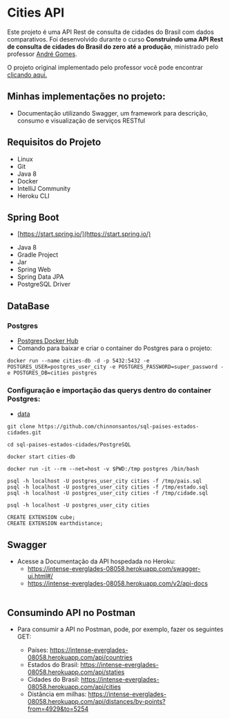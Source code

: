 # Cities API
Este projeto é uma API Rest de consulta de cidades do Brasil com dados comparativos. Foi desenvolvido durante
o curso **Construindo uma API Rest de consulta de cidades do Brasil do zero até a produção**, ministrado
pelo professor <a href="https://www.linkedin.com/in/andreluisgomes/" target="_blank">André Gomes</a>.

O projeto original implementado pelo professor você pode encontrar
<a href="https://github.com/andrelugomes/digital-innovation-one/tree/master/cities-api" target="_blank">clicando aqui.</a>

## Minhas implementações no projeto:
* Documentação utilizando Swagger, um framework para descrição, consumo e visualização de serviços RESTful

## Requisitos do Projeto

* Linux
* Git
* Java 8
* Docker
* IntelliJ Community
* Heroku CLI

## Spring Boot

* [https://start.spring.io/](https://start.spring.io/)

+ Java 8
+ Gradle Project
+ Jar
+ Spring Web
+ Spring Data JPA
+ PostgreSQL Driver

## DataBase

### Postgres

* [Postgres Docker Hub](https://hub.docker.com/_/postgres)
* Comando para baixar e criar o container do Postgres para o projeto:

```shell script
docker run --name cities-db -d -p 5432:5432 -e POSTGRES_USER=postgres_user_city -e POSTGRES_PASSWORD=super_password -e POSTGRES_DB=cities postgres
```

### Configuração e importação das querys dentro do container Postgres:

* [data](https://github.com/chinnonsantos/sql-paises-estados-cidades/tree/master/PostgreSQL)

```shell script
git clone https://github.com/chinnonsantos/sql-paises-estados-cidades.git

cd sql-paises-estados-cidades/PostgreSQL

docker start cities-db

docker run -it --rm --net=host -v $PWD:/tmp postgres /bin/bash

psql -h localhost -U postgres_user_city cities -f /tmp/pais.sql
psql -h localhost -U postgres_user_city cities -f /tmp/estado.sql
psql -h localhost -U postgres_user_city cities -f /tmp/cidade.sql

psql -h localhost -U postgres_user_city cities

CREATE EXTENSION cube; 
CREATE EXTENSION earthdistance;
```

## Swagger 

* Acesse a Documentação da API hospedada no Heroku: <br>
  -  https://intense-everglades-08058.herokuapp.com/swagger-ui.html#/ <br>
  -  https://intense-everglades-08058.herokuapp.com/v2/api-docs  <br> <br>

## Consumindo API no Postman
* Para consumir a API no Postman, pode, por exemplo, fazer os seguintes GET:

    + Países:  https://intense-everglades-08058.herokuapp.com/api/countries <br>
    + Estados do Brasil:  https://intense-everglades-08058.herokuapp.com/api/staties <br>
    + Cidades do Brasil:  https://intense-everglades-08058.herokuapp.com/api/cities <br>
    + Distância em milhas: https://intense-everglades-08058.herokuapp.com/api/distances/by-points?from=4929&to=5254
